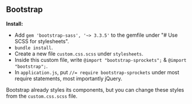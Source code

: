 ## Bootstrap

**Install:**

- Add `gem 'bootstrap-sass', '~> 3.3.5'` to the gemfile under "# Use SCSS for stylesheets".
- `bundle install`.
- Create a new file `custom.css.scss` under `stylesheets`.
- Inside this custom file, write `@import "bootstrap-sprockets";` & `@import "bootstrap";`.
- In `application.js`, put `//= require bootstrap-sprockets` under most require statements, most importantly jQuery.

Bootstrap already styles its components, but you can change these styles from the `custom.css.scss` file.

